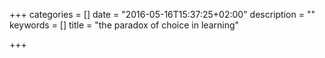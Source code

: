 +++
categories = []
date = "2016-05-16T15:37:25+02:00"
description = ""
keywords = []
title = "the paradox of choice in learning"

+++

